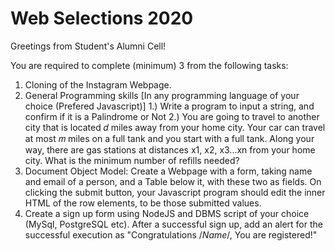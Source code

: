 # Web Selections 2020
Greetings from Student's Alumni Cell! 

You are required to complete (minimum) 3 from the following tasks:

1. Cloning of the Instagram Webpage.
2. General Programming skills [In any programming language of your choice (Prefered Javascript)]
1.) Write a program to input a string, and confirm if it is a Palindrome or Not 
2.) You are going to travel to another city that is located 𝑑 miles away from your home city. Your car can travel at most 𝑚 miles on a full tank and you start with a full tank.       Along your way, there are gas stations at distances x1, x2, x3...xn from your home city. What is the minimum number of refills needed?
3. Document Object Model: Create a Webpage with a form, taking name and email of a person, and a Table below it, with these two as fields. On clicking the submit button, your Javascript program should edit the inner HTML of the row elements, to be those submitted values. 
4. Create a sign up form using NodeJS and DBMS script of your choice (MySql, PostgreSQL etc). 
   After a successful sign up, add an alert for the successful execution as "Congratulations /*Name*/, You are registered!" 
   
